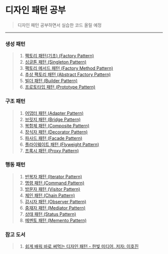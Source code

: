 # 디자인 패턴 공부
> 디자인 패턴 공부하면서 실습한 코드 올릴 예정
---

### 생성 패턴
> 1. [팩토리 패턴(기초) (Factory Pattern)](./생성패턴/FactoryPattern/)
> 2. [싱글톤 패턴 (Singleton Pattern)](./생성패턴/SingletonPattern/)
> 3. [팩토리 메서드 패턴 (Factory Method Pattern)](./생성패턴/FactoryMethodPattern)
> 4. [추상 팩토리 패턴 (Abstract Factory Pattern)](./생성패턴/AbstractFactoryPattern)
> 5. [빌더 패턴 (Builder Pattern)](./생성패턴/BuilderPattern)
> 6. [프로토타입 패턴 (Prototype Pattern)](./생성패턴/PrototypePattern)
### 구조 패턴
> 1. [어댑터 패턴 (Adapter Pattern)](./구조패턴/AdpaterPattern)
> 2. [브릿지 패턴 (Bridge Pattern)](./구조패턴/BridgePattern)
> 3. [복합체 패턴 (Composite Pattern)](./구조패턴/CompositePattern)
> 4. [장식자 패턴 (Decorator Pattern)](./구조패턴/DecoratorPattern)
> 5. [파사드 패턴 (Facade Pattern)](./구조패턴/FacadePattern)
> 6. [플라이웨이트 패턴 (Flyweight Pattern)](./구조패턴/Flyweight)
> 7. [프록시 패턴 (Proxy Pattern)](./구조패턴/proxyPattern)
### 행동 패턴
> 1. [반복자 패턴 (Iterator Pattern)](./행동패턴/IteratorPattern)
> 2. [명령 패턴 (Command Pattern)](./행동패턴/CommandPattern)
> 3. [방문자 패턴 (Visitor Pattern)](./행동패턴/VisitorPattern)
> 4. [체인 패턴 (Chain Pattern)](./행동패턴/ChainPattern)
> 5. [감시자 패턴 (Observer Pattern)](./행동패턴/ObserverPattern)
> 6. [중재자 패턴 (Mediator Pattern)](./행동패턴/MediatorPattern)
> 7. [상태 패턴 (Status Pattern)](./행동패턴/StatusPattern)
> 8. [메멘토 패턴 (Memento Pattern)](./행동패턴/MementoPattern)

### 참고 도서
> 1. [쉽게 배워 바로 써먹는 디자인 패턴 - 한빛 미디어, 저자: 이호진](https://www.hanbit.co.kr/media/books/book_view.html?p_code=B9696096335)